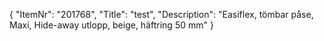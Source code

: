 {
  "ItemNr": "201768",
  "Title": "test",
  "Description": "Easiflex, tömbar påse, Maxi, Hide-away utlopp, beige, häftring 50 mm"
}
